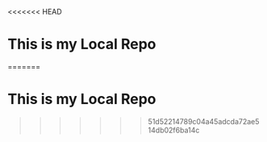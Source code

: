 <<<<<<< HEAD
# This is my Local Repo
=======
# This is my Local Repo

>>>>>>> 51d52214789c04a45adcda72ae514db02f6ba14c
